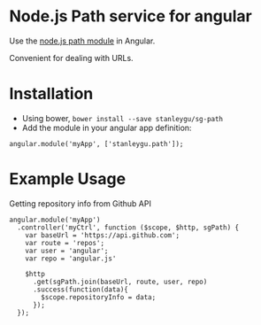 # Node.js Path service for angular

Use the [node.js path module](http://nodejs.org/api/path.html) in Angular.

Convenient for dealing with URLs.

# Installation

* Using bower, `bower install --save stanleygu/sg-path`
* Add the module in your angular app definition:
```
angular.module('myApp', ['stanleygu.path']);
```

# Example Usage

Getting repository info from Github API

```
angular.module('myApp')
  .controller('myCtrl', function ($scope, $http, sgPath) {
    var baseUrl = 'https://api.github.com';
    var route = 'repos';
    var user = 'angular';
    var repo = 'angular.js'
    
    $http
      .get(sgPath.join(baseUrl, route, user, repo)
      .success(function(data){
        $scope.repositoryInfo = data;
      });
  });
```


